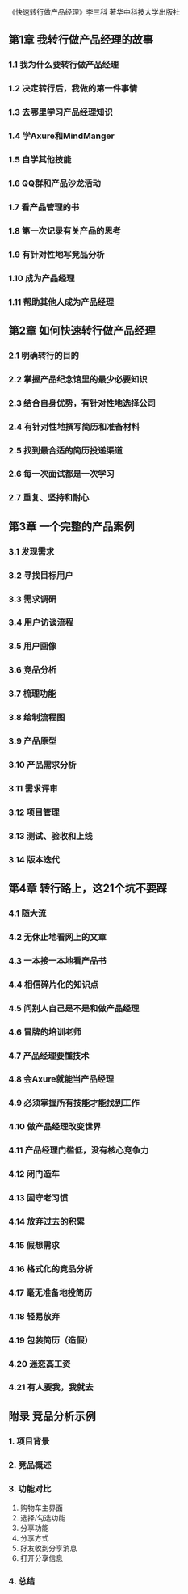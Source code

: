 《快速转行做产品经理》李三科 著华中科技大学出版社

## 第1章 我转行做产品经理的故事
### 1.1 我为什么要转行做产品经理
### 1.2 决定转行后，我做的第一件事情
### 1.3 去哪里学习产品经理知识
### 1.4 学Axure和MindManger
### 1.5 自学其他技能
### 1.6 QQ群和产品沙龙活动
### 1.7 看产品管理的书
### 1.8 第一次记录有关产品的思考
### 1.9 有针对性地写竞品分析
### 1.10 成为产品经理
### 1.11 帮助其他人成为产品经理

## 第2章 如何快速转行做产品经理
### 2.1 明确转行的目的
### 2.2 掌握产品纪念馆里的最少必要知识
### 2.3 结合自身优势，有针对性地选择公司
### 2.4 有针对性地撰写简历和准备材料
### 2.5 找到最合适的简历投递渠道
### 2.6 每一次面试都是一次学习
### 2.7 重复、坚持和耐心

## 第3章 一个完整的产品案例
### 3.1 发现需求
### 3.2 寻找目标用户
### 3.3 需求调研
### 3.4 用户访谈流程
### 3.5 用户画像
### 3.6 竞品分析
### 3.7 梳理功能
### 3.8 绘制流程图
### 3.9 产品原型
### 3.10 产品需求分析
### 3.11 需求评审
### 3.12 项目管理
### 3.13 测试、验收和上线
### 3.14 版本迭代

## 第4章 转行路上，这21个坑不要踩
### 4.1 随大流
### 4.2 无休止地看网上的文章
### 4.3 一本接一本地看产品书
### 4.4 相信碎片化的知识点
### 4.5 问别人自己是不是和做产品经理
### 4.6 冒牌的培训老师
### 4.7 产品经理要懂技术
### 4.8 会Axure就能当产品经理
### 4.9 必须掌握所有技能才能找到工作
### 4.10 做产品经理改变世界
### 4.11 产品经理门槛低，没有核心竞争力
### 4.12 闭门造车
### 4.13 固守老习惯
### 4.14 放弃过去的积累
### 4.15 假想需求
### 4.16 格式化的竞品分析
### 4.17 毫无准备地投简历
### 4.18 轻易放弃
### 4.19 包装简历（造假）
### 4.20 迷恋高工资
### 4.21 有人要我，我就去

## 附录 竞品分析示例
### 1. 项目背景
### 2. 竞品概述
### 3. 功能对比
1. 购物车主界面
2. 选择/勾选功能
3. 分享功能
4. 分享方式
5. 好友收到分享消息
6. 打开分享信息

### 4. 总结












